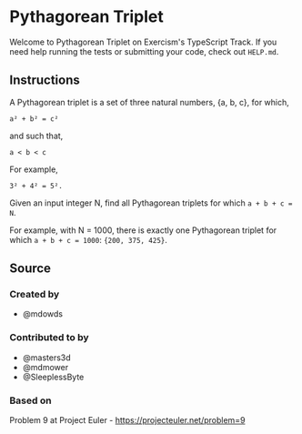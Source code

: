 # Pythagorean Triplet

Welcome to Pythagorean Triplet on Exercism's TypeScript Track.
If you need help running the tests or submitting your code, check out `HELP.md`.

## Instructions

A Pythagorean triplet is a set of three natural numbers, {a, b, c}, for which,

```text
a² + b² = c²
```

and such that,

```text
a < b < c
```

For example,

```text
3² + 4² = 5².
```

Given an input integer N, find all Pythagorean triplets for which `a + b + c = N`.

For example, with N = 1000, there is exactly one Pythagorean triplet for which `a + b + c = 1000`: `{200, 375, 425}`.

## Source

### Created by

- @mdowds

### Contributed to by

- @masters3d
- @mdmower
- @SleeplessByte

### Based on

Problem 9 at Project Euler - https://projecteuler.net/problem=9